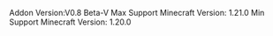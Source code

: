 Addon Version:V0.8 Beta-V
Max Support Minecraft Version: 1.21.0
Min Support Minecraft Version: 1.20.0